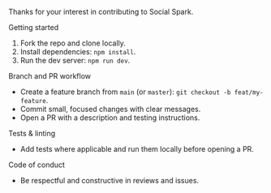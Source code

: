 Thanks for your interest in contributing to Social Spark.

Getting started

1. Fork the repo and clone locally.
2. Install dependencies: `npm install`.
3. Run the dev server: `npm run dev`.

Branch and PR workflow

- Create a feature branch from `main` (or `master`): `git checkout -b feat/my-feature`.
- Commit small, focused changes with clear messages.
- Open a PR with a description and testing instructions.

Tests & linting

- Add tests where applicable and run them locally before opening a PR.

Code of conduct

- Be respectful and constructive in reviews and issues.
